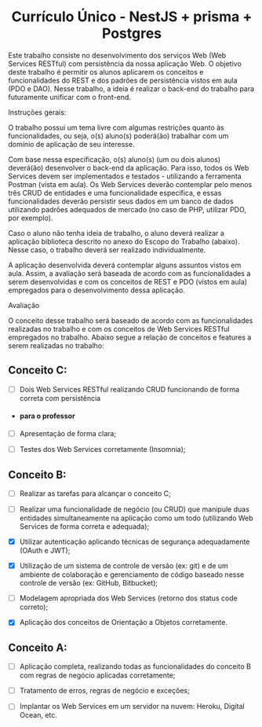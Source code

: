 <h1 align="center">
Currículo Único - NestJS + prisma + Postgres
</h1>

Este trabalho consiste no desenvolvimento dos serviços Web (Web Services RESTful) com persistência da nossa aplicação Web. O objetivo deste trabalho é permitir os alunos aplicarem os conceitos e funcionalidades do REST e dos padrões de persistência vistos em aula (PDO e DAO). Nesse trabalho, a ideia é realizar o back-end do trabalho para futuramente unificar com o front-end.

Instruções gerais:

O trabalho possui um tema livre com algumas restrições quanto às funcionalidades, ou seja, o(s) aluno(s) poderá(ão) trabalhar com um domínio de aplicação de seu interesse. 

Com base nessa especificação, o(s) aluno(s) (um ou dois alunos) deverá(ão) desenvolver o back-end da aplicação. Para isso, todos os Web Services devem ser implementados e testados - utilizando a ferramenta Postman (vista em aula). Os Web Services deverão contemplar pelo menos três CRUD de entidades e uma funcionalidade específica, e essas funcionalidades deverão persistir seus dados em um banco de dados utilizando padrões adequados de mercado (no caso de PHP, utilizar PDO, por exemplo).

Caso o aluno não tenha ideia de trabalho, o aluno deverá realizar a aplicação biblioteca descrito no anexo do Escopo do Trabalho (abaixo). Nesse caso, o trabalho deverá ser realizado individualmente.

A aplicação desenvolvida deverá contemplar alguns assuntos vistos em aula. Assim, a avaliação será baseada de acordo com as funcionalidades a serem desenvolvidas e com os conceitos de REST e PDO (vistos em aula) empregados para o desenvolvimento dessa aplicação.

Avaliação

O conceito desse trabalho será baseado de acordo com as funcionalidades realizadas no trabalho e com os conceitos de Web Services RESTful empregados no trabalho. Abaixo segue a relação de conceitos e features a serem realizadas no trabalho:

## Conceito C:

- [ ] Dois Web Services RESTful realizando CRUD funcionando de forma correta com persistência

- #### para o professor
- [ ] Apresentação de forma clara;
  
- [ ] Testes dos Web Services corretamente (Insomnia);
  

## Conceito B:

- [ ] Realizar as tarefas para alcançar o conceito C;

- [ ] Realizar uma funcionalidade de negócio (ou CRUD) que manipule duas entidades simultaneamente na aplicação como um todo (utilizando Web Services de forma correta e adequada);

- [x] Utilizar autenticação aplicando técnicas de segurança adequadamente (OAuth e JWT);

- [x] Utilização de um sistema de controle de versão (ex: git) e de um ambiente de colaboração e gerenciamento de código baseado nesse controle de versão (ex: GitHub, Bitbucket);

- [ ] Modelagem apropriada dos Web Services (retorno dos status code correto);

- [x] Aplicação dos conceitos de Orientação a Objetos corretamente.

## Conceito A:

- [ ] Aplicação completa, realizando todas as funcionalidades do conceito B com regras de negócio aplicadas corretamente;

- [ ] Tratamento de erros, regras de negócio e exceções;

- [ ] Implantar os Web Services em um servidor na nuvem: Heroku, Digital Ocean, etc.